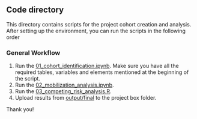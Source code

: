  ## Code directory

This directory contains scripts for the project cohort creation and analysis. After setting up the environment, you can run the scripts in the following order
### General Workflow

1. Run the [01_cohort_identification.ipynb](01_cohort_identification.ipynb). Make sure you have all the required tables, variables and elements mentioned at the beginning of the script.
2. Run the [02_mobilization_analysis.ipynb](02_mobilization_analysis.ipynb). 
3. Run the [03_competing_risk_analysis.R](03_competing_risk_analysis.R). 
4. Upload results from [output/final](../output/final/) to the project box folder. 

Thank you! 



